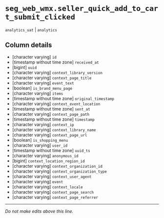 # `seg_web_wmx.seller_quick_add_to_cart_submit_clicked`
`analytics_uat` | `analytics`

## Column details
* [character varying] `id`
* [timestamp without time zone] `received_at`
* [bigint]    `uuid`
* [character varying] `context_library_version`
* [character varying] `context_page_title`
* [character varying] `event_text`
* [boolean]   `is_brand_menu_page`
* [character varying] `items`
* [timestamp without time zone] `original_timestamp`
* [character varying] `context_event_location`
* [timestamp without time zone] `sent_at`
* [character varying] `context_page_path`
* [timestamp without time zone] `timestamp`
* [character varying] `context_ip`
* [character varying] `context_library_name`
* [character varying] `context_page_url`
* [boolean]   `is_shopping_menu`
* [character varying] `user_id`
* [timestamp without time zone] `uuid_ts`
* [character varying] `anonymous_id`
* [bigint]    `context_location_region_id`
* [character varying] `context_organization_id`
* [character varying] `context_organization_type`
* [character varying] `context_user_agent`
* [character varying] `event`
* [character varying] `context_locale`
* [character varying] `context_page_search`
* [character varying] `context_page_referrer`

-------------------------------------------------------------------------------
*Do not make edits above this line.*

